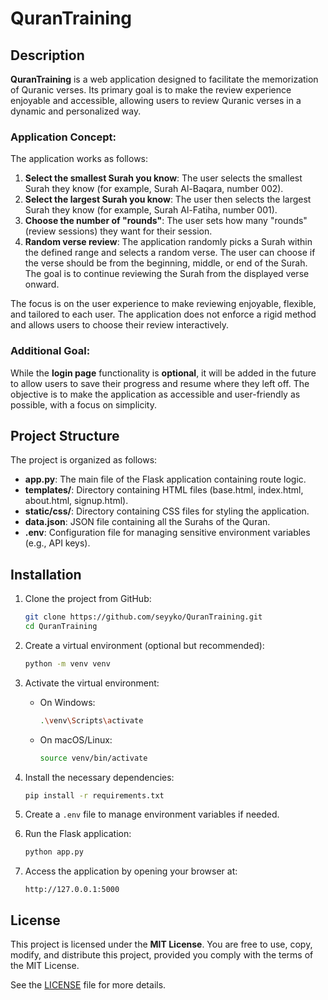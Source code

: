 
# QuranTraining

## Description

**QuranTraining** is a web application designed to facilitate the memorization of Quranic verses. Its primary goal is to make the review experience enjoyable and accessible, allowing users to review Quranic verses in a dynamic and personalized way.

### Application Concept:

The application works as follows:
1. **Select the smallest Surah you know**: The user selects the smallest Surah they know (for example, Surah Al-Baqara, number 002).
2. **Select the largest Surah you know**: The user then selects the largest Surah they know (for example, Surah Al-Fatiha, number 001).
3. **Choose the number of "rounds"**: The user sets how many "rounds" (review sessions) they want for their session.
4. **Random verse review**: The application randomly picks a Surah within the defined range and selects a random verse. The user can choose if the verse should be from the beginning, middle, or end of the Surah. The goal is to continue reviewing the Surah from the displayed verse onward.

The focus is on the user experience to make reviewing enjoyable, flexible, and tailored to each user. The application does not enforce a rigid method and allows users to choose their review interactively.

### Additional Goal:

While the **login page** functionality is **optional**, it will be added in the future to allow users to save their progress and resume where they left off. The objective is to make the application as accessible and user-friendly as possible, with a focus on simplicity.

## Project Structure

The project is organized as follows:
- **app.py**: The main file of the Flask application containing route logic.
- **templates/**: Directory containing HTML files (base.html, index.html, about.html, signup.html).
- **static/css/**: Directory containing CSS files for styling the application.
- **data.json**: JSON file containing all the Surahs of the Quran.
- **.env**: Configuration file for managing sensitive environment variables (e.g., API keys).

## Installation

1. Clone the project from GitHub:

   ```bash
   git clone https://github.com/seyyko/QuranTraining.git
   cd QuranTraining
   ```

2. Create a virtual environment (optional but recommended):

   ```bash
   python -m venv venv
   ```

3. Activate the virtual environment:

   - On Windows:
     ```bash
     .\venv\Scripts\activate
     ```
   - On macOS/Linux:
     ```bash
     source venv/bin/activate
     ```

4. Install the necessary dependencies:

   ```bash
   pip install -r requirements.txt
   ```

5. Create a `.env` file to manage environment variables if needed.

6. Run the Flask application:

   ```bash
   python app.py
   ```

7. Access the application by opening your browser at:

   ```
   http://127.0.0.1:5000
   ```

## License

This project is licensed under the **MIT License**. You are free to use, copy, modify, and distribute this project, provided you comply with the terms of the MIT License.

See the [LICENSE](LICENSE) file for more details.
